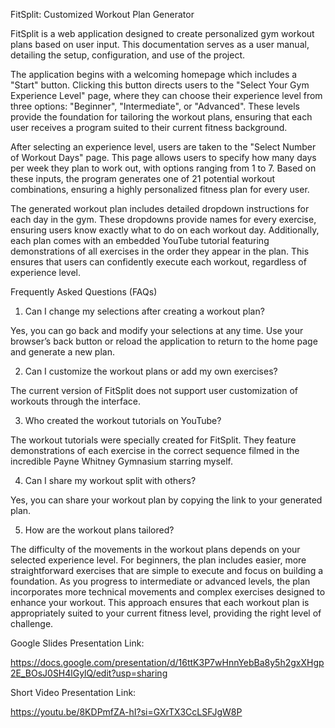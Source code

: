 FitSplit: Customized Workout Plan Generator

FitSplit is a web application designed to create personalized gym workout plans based on user input. This documentation serves as a user manual, detailing the setup, configuration, and use of the project. 

The application begins with a welcoming homepage which includes a "Start" button. Clicking this button directs users to the "Select Your Gym Experience Level" page, where they can choose their experience level from three options: "Beginner", "Intermediate", or "Advanced". These levels provide the foundation for tailoring the workout plans, ensuring that each user receives a program suited to their current fitness background.

After selecting an experience level, users are taken to the "Select Number of Workout Days" page. This page allows users to specify how many days per week they plan to work out, with options ranging from 1 to 7. Based on these inputs, the program generates one of 21 potential workout combinations, ensuring a highly personalized fitness plan for every user.

The generated workout plan includes detailed dropdown instructions for each day in the gym. These dropdowns provide names for every exercise, ensuring users know exactly what to do on each workout day. Additionally, each plan comes with an embedded YouTube tutorial featuring demonstrations of all exercises in the order they appear in the plan. This ensures that users can confidently execute each workout, regardless of experience level.


Frequently Asked Questions (FAQs)

1. Can I change my selections after creating a workout plan?

Yes, you can go back and modify your selections at any time. Use your browser’s back button or reload the application to return to the home page and generate a new plan.

2. Can I customize the workout plans or add my own exercises?

The current version of FitSplit does not support user customization of workouts through the interface.

3. Who created the workout tutorials on YouTube?

The workout tutorials were specially created for FitSplit. They feature demonstrations of each exercise in the correct sequence filmed in the incredible Payne Whitney Gymnasium starring myself.

4. Can I share my workout split with others?

Yes, you can share your workout plan by copying the link to your generated plan.

5. How are the workout plans tailored?

The difficulty of the movements in the workout plans depends on your selected experience level. For beginners, the plan includes easier, more straightforward exercises that are simple to execute and focus on building a foundation. As you progress to intermediate or advanced levels, the plan incorporates more technical movements and complex exercises designed to enhance your workout. This approach ensures that each workout plan is appropriately suited to your current fitness level, providing the right level of challenge.


Google Slides Presentation Link:

https://docs.google.com/presentation/d/16ttK3P7wHnnYebBa8y5h2gxXHgp2E_BOsJ0SH4lGylQ/edit?usp=sharing


Short Video Presentation Link:

https://youtu.be/8KDPmfZA-hI?si=GXrTX3CcLSFJgW8P

